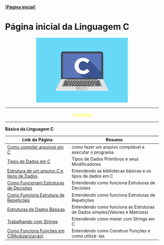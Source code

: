 [[**Página inicial**](https://f4nt0.github.io/PR0GR4M1NG)]

# Página inicial da Linguagem C

<center>
    <img src="../../img/c-language.jpg" width="300">
</center>

---

<center>
<code style="color: yellow">GLOSSÁRIO</code>
</center>

---

**Básico da Linguagem C**

Link da Página|Resumo
|---|---|
[Como compilar arquivos em C](../prog_c/compilador.md)| como fazer um arquivo compilável e executar o programa
[Tipos de Dados em C](../prog_c/tipos-dados.md)| Tipos de Dados Primitivos e seus Modificadores
[Estrutura de um arquivo C e tipos de Dados](../prog_c/estrutura-basica.md)| Entendendo as bibliotecas básicas e os tipos de dados em C
[Como Funcionam Estruturas de Decisões](../prog_c/estrutura-decisao.md)| Entendendo como funciona Estruturas de Decisões
[Como Funciona Estrutura de Repetições](../prog_c/estrutura-repeticao.md)| Entendendo como funciona Estruturas de Repetições
[Estruturas de Dados Básicas](../prog_c/estrutura-dados.md)| Entendendo como funciona as Estruturas de Dados simples(Vetores e Matrizes)
[Trabalhando com Strings](../prog_c/strings.md)| Entendendo como mexer com Strings em C
[Como Funciona Funções em C(Modularização)](../prog_c/funcoes.md)| Entendendo como Construir Funções e como utilizá-las
